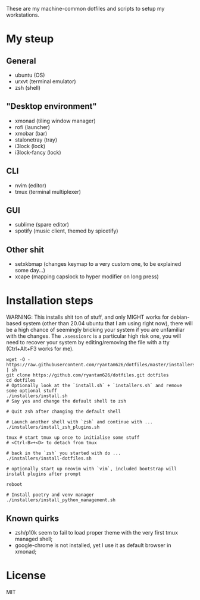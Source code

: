 These are my machine-common dotfiles and scripts to setup my workstations.

# My steup

## General

- ubuntu (OS)
- urxvt (terminal emulator)
- zsh (shell)

## "Desktop environment"

- xmonad (tiling window manager)
- rofi (launcher)
- xmobar (bar)
- stalonetray (tray)
- i3lock (lock)
- i3lock-fancy (lock)

## CLI

- nvim (editor)
- tmux (terminal multiplexer)

## GUI

- sublime (spare editor)
- spotify (music client, themed by spicetify)

## Other shit

- setxkbmap (changes keymap to a very custom one, to be explained some day...)
- xcape (mapping capslock to hyper modifier on long press)

# Installation steps

WARNING: This installs shit ton of stuff, and only MIGHT works for debian-based system (other than 20.04 ubuntu that I am using right now), there will be a high chance of seemingly bricking your system if you are unfamiliar with the changes. The `.xsessionrc` is a particular high risk one, you will need to recover your system by editing/removing the file with a tty (Ctrl+Alt+F3 works for me).

```
wget -O - https://raw.githubusercontent.com/ryantam626/dotfiles/master/installers/bootstrap.sh | sh
git clone https://github.com/ryantam626/dotfiles.git dotfiles
cd dotfiles
# Optionally look at the `install.sh` + `installers.sh` and remove some optional stuff
./installers/install.sh
# Say yes and change the default shell to zsh

# Quit zsh after changing the default shell

# Launch another shell with `zsh` and continue with ...
./installers/install_zsh_plugins.sh

tmux # start tmux up once to initialise some stuff
# <Ctrl-B>+<D> to detach from tmux

# back in the `zsh` you started with do ...
./installers/install-dotfiles.sh

# optionally start up neovim with `vim`, included bootstrap will install plugins after prompt

reboot

# Install poetry and venv manager
./installers/install_python_management.sh
```

## Known quirks

- zsh/p10k seem to fail to load proper theme with the very first tmux managed shell;
- google-chrome is not installed, yet I use it as default browser in xmonad;

# License

MIT
